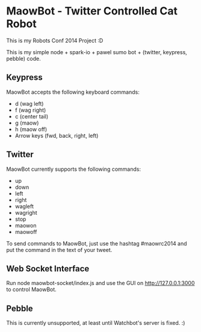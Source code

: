 # MaowBot - Twitter Controlled Cat Robot
This is my Robots Conf 2014 Project :D

This is my simple node + spark-io + pawel sumo bot + (twitter, keypress, pebble) code.

## Keypress
MaowBot accepts the following keyboard commands:
* d (wag left)
* f (wag right)
* c (center tail)
* g (maow)
* h (maow off)
* Arrow keys (fwd, back, right, left)

## Twitter
MaowBot currently supports the following commands:
* up
* down
* left
* right
* wagleft
* wagright
* stop
* maowon
* maowoff

To send commands to MaowBot, just use the hashtag #maowrc2014 and put the command in the text of your tweet. 

## Web Socket Interface 

Run node maowbot-socket/index.js and use the GUI on http://127.0.0.1:3000 to control MaowBot.

## Pebble

This is currently unsupported, at least until Watchbot's server is fixed. :)
